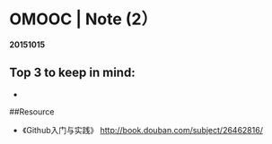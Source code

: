 # OMOOC | Note (2）
**20151015**


## Top 3 to keep in mind:
- 



##Resource
- 《Github入门与实践》 http://book.douban.com/subject/26462816/
